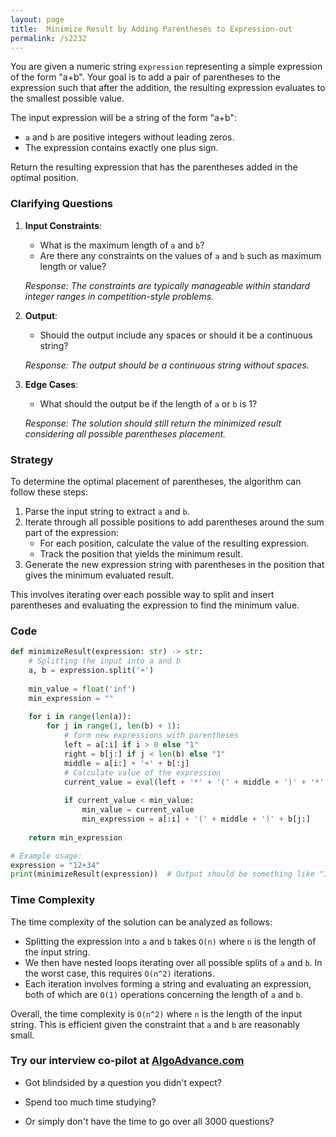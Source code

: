 ```yaml
---
layout: page
title:  Minimize Result by Adding Parentheses to Expression-out
permalink: /s2232
---
```


You are given a numeric string `expression` representing a simple expression of the form "a+b". Your goal is to add a pair of parentheses to the expression such that after the addition, the resulting expression evaluates to the smallest possible value.

The input expression will be a string of the form "a+b":
- `a` and `b` are positive integers without leading zeros.
- The expression contains exactly one plus sign.

Return the resulting expression that has the parentheses added in the optimal position.

### Clarifying Questions

1. **Input Constraints**:
    - What is the maximum length of `a` and `b`?
    - Are there any constraints on the values of `a` and `b` such as maximum length or value?

    *Response: The constraints are typically manageable within standard integer ranges in competition-style problems.*

2. **Output**:
    - Should the output include any spaces or should it be a continuous string?
    
    *Response: The output should be a continuous string without spaces.*

3. **Edge Cases**:
    - What should the output be if the length of `a` or `b` is 1?

    *Response: The solution should still return the minimized result considering all possible parentheses placement.*

### Strategy

To determine the optimal placement of parentheses, the algorithm can follow these steps:

1. Parse the input string to extract `a` and `b`.
2. Iterate through all possible positions to add parentheses around the sum part of the expression:
    - For each position, calculate the value of the resulting expression.
    - Track the position that yields the minimum result.
3. Generate the new expression string with parentheses in the position that gives the minimum evaluated result.

This involves iterating over each possible way to split and insert parentheses and evaluating the expression to find the minimum value.

### Code

```python
def minimizeResult(expression: str) -> str:
    # Splitting the input into a and b
    a, b = expression.split('+')
    
    min_value = float('inf')
    min_expression = ""
    
    for i in range(len(a)):
        for j in range(1, len(b) + 1):
            # form new expressions with parentheses
            left = a[:i] if i > 0 else "1"
            right = b[j:] if j < len(b) else "1"
            middle = a[i:] + '+' + b[:j]
            # Calculate value of the expression
            current_value = eval(left + '*' + '(' + middle + ')' + '*' + right)
            
            if current_value < min_value:
                min_value = current_value
                min_expression = a[:i] + '(' + middle + ')' + b[j:]
    
    return min_expression

# Example usage:
expression = "12+34"
print(minimizeResult(expression))  # Output should be something like "1(2+3)4"
```

### Time Complexity

The time complexity of the solution can be analyzed as follows:
- Splitting the expression into `a` and `b` takes `O(n)` where `n` is the length of the input string.
- We then have nested loops iterating over all possible splits of `a` and `b`. In the worst case, this requires `O(n^2)` iterations.
- Each iteration involves forming a string and evaluating an expression, both of which are `O(1)` operations concerning the length of `a` and `b`.

Overall, the time complexity is `O(n^2)` where `n` is the length of the input string. This is efficient given the constraint that `a` and `b` are reasonably small.


### Try our interview co-pilot at [AlgoAdvance.com](https://algoAdvance.com)

- Got blindsided by a question you didn't expect?

- Spend too much time studying?

- Or simply don't have the time to go over all 3000 questions?

